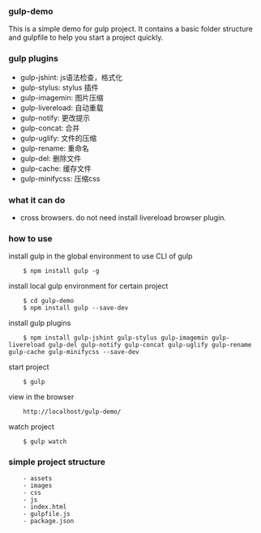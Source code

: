 ### gulp-demo

This is a simple demo for gulp project. It contains a basic folder structure and gulpfile to help you start a project quickly.


### gulp plugins
- gulp-jshint: js语法检查，格式化
- gulp-stylus: stylus 插件
- gulp-imagemin: 图片压缩
- gulp-livereload: 自动重载
- gulp-notify: 更改提示
- gulp-concat: 合并
- gulp-uglify: 文件的压缩
- gulp-rename: 重命名
- gulp-del: 删除文件
- gulp-cache: 缓存文件
- gulp-minifycss: 压缩css

### what it can do
- cross browsers. do not need install livereload browser plugin.


        
### how to use

install gulp in the global environment to use CLI of gulp

        $ npm install gulp -g

install local gulp environment for certain project

        $ cd gulp-demo
        $ npm install gulp --save-dev

install gulp plugins

        $ npm install gulp-jshint gulp-stylus gulp-imagemin gulp-livereload gulp-del gulp-notify gulp-concat gulp-uglify gulp-rename gulp-cache gulp-minifycss --save-dev

start project
    
        $ gulp

view in the browser
        
        http://localhost/gulp-demo/

watch project 
        
        $ gulp watch

### simple project structure

        - assets
        - images
        - css
        - js
        - index.html
        - gulpfile.js
        - package.json
